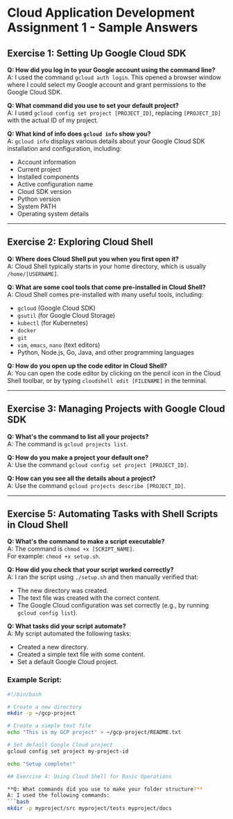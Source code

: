 # Cloud Application Development Assignment 1 - Sample Answers

## Exercise 1: Setting Up Google Cloud SDK

**Q: How did you log in to your Google account using the command line?**  
A: I used the command `gcloud auth login`. This opened a browser window where I could select my Google account and grant permissions to the Google Cloud SDK.

**Q: What command did you use to set your default project?**  
A: I used `gcloud config set project [PROJECT_ID]`, replacing `[PROJECT_ID]` with the actual ID of my project.

**Q: What kind of info does `gcloud info` show you?**  
A: `gcloud info` displays various details about your Google Cloud SDK installation and configuration, including:
- Account information
- Current project
- Installed components
- Active configuration name
- Cloud SDK version
- Python version
- System PATH
- Operating system details

---

## Exercise 2: Exploring Cloud Shell

**Q: Where does Cloud Shell put you when you first open it?**  
A: Cloud Shell typically starts in your home directory, which is usually `/home/[USERNAME]`.

**Q: What are some cool tools that come pre-installed in Cloud Shell?**  
A: Cloud Shell comes pre-installed with many useful tools, including:
- `gcloud` (Google Cloud SDK)
- `gsutil` (for Google Cloud Storage)
- `kubectl` (for Kubernetes)
- `docker`
- `git`
- `vim`, `emacs`, `nano` (text editors)
- Python, Node.js, Go, Java, and other programming languages

**Q: How do you open up the code editor in Cloud Shell?**  
A: You can open the code editor by clicking on the pencil icon in the Cloud Shell toolbar, or by typing `cloudshell edit [FILENAME]` in the terminal.

---

## Exercise 3: Managing Projects with Google Cloud SDK

**Q: What's the command to list all your projects?**  
A: The command is `gcloud projects list`.

**Q: How do you make a project your default one?**  
A: Use the command `gcloud config set project [PROJECT_ID]`.

**Q: How can you see all the details about a project?**  
A: Use the command `gcloud projects describe [PROJECT_ID]`.

---

## Exercise 5: Automating Tasks with Shell Scripts in Cloud Shell

**Q: What's the command to make a script executable?**  
A: The command is `chmod +x [SCRIPT_NAME]`.  
For example: `chmod +x setup.sh`.

**Q: How did you check that your script worked correctly?**  
A: I ran the script using `./setup.sh` and then manually verified that:
- The new directory was created.
- The text file was created with the correct content.
- The Google Cloud configuration was set correctly (e.g., by running `gcloud config list`).

**Q: What tasks did your script automate?**  
A: My script automated the following tasks:
- Created a new directory.
- Created a simple text file with some content.
- Set a default Google Cloud project.

### Example Script:
```bash
#!/bin/bash

# Create a new directory
mkdir -p ~/gcp-project

# Create a simple text file
echo "This is my GCP project" > ~/gcp-project/README.txt

# Set default Google Cloud project
gcloud config set project my-project-id

echo "Setup complete!"

## Exercise 4: Using Cloud Shell for Basic Operations

**Q: What commands did you use to make your folder structure?**  
A: I used the following commands:
```bash
mkdir -p myproject/src myproject/tests myproject/docs
